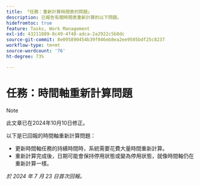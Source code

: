 ```yaml
---
title: 「任務：重新計算時間表的問題」
description: 已報告有關時間表重新計算的以下問題。
hidefromtoc: true
feature: Tasks, Work Management
exl-id: 43211889-8c49-4f40-adca-2a2922c5b8dc
source-git-commit: 8e095890454b39f046eb8ea2ee9505bdf25c8237
workflow-type: tm+mt
source-wordcount: '76'
ht-degree: 73%

---
```


# 任務：時間軸重新計算問題

>[!NOTE]
>
>此文章已在2024年10月10日修正。

以下是已回報的時間軸重新計算問題：

* 更新時間軸任務的持續時間時，系統需要花費大量時間重新計算。
* 重新計算完成後，日期可能會保持停用狀態或變為停用狀態，就像時間軸仍在重新計算一樣。

_於 2024 年 7 月 23 日首次回報。_
